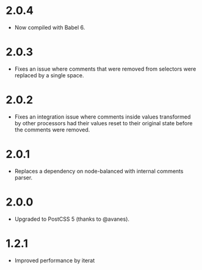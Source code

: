 # 2.0.4

* Now compiled with Babel 6.

# 2.0.3

* Fixes an issue where comments that were removed from selectors were replaced
  by a single space.

# 2.0.2

* Fixes an integration issue where comments inside values transformed by other
  processors had their values reset to their original state before the
  comments were removed.

# 2.0.1

* Replaces a dependency on node-balanced with internal comments parser.

# 2.0.0

* Upgraded to PostCSS 5 (thanks to @avanes).

# 1.2.1

* Improved performance by iterat